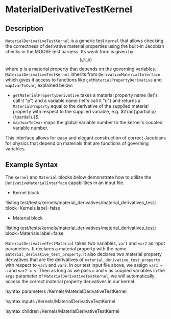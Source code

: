 <!-- MOOSE Documentation Stub: Remove this when content is added. -->

# MaterialDerivativeTestKernel

## Description

`MaterialDerivativeTestKernel` is a generic test `Kernel` that allows checking
the correctness of derivative material properties using the built-in Jacobian
checks in the MOOSE test harness. Its weak form is given by $$(\psi_i, p)$$
where p is a material property that depends on the governing
variables. `MaterialDerivativeTestKernel` inherits from
`DerivativeMaterialInterface` which gives it access to functions like
`getMaterialPropertyDerivative` and `mapJvarToCvar`, explained below:

- `getMaterialPropertyDerivative` takes a material property name
(let's call it "p") and a variable name (let's call it "u") and returns a
`MaterialProperty` equal to the derivative of the supplied material property
with respect to the supplied variable, e.g. $\frac{\partial p}{\partial
u}$.
- `mapJvarToCvar` maps the global variable number to the kernel's coupled variable number.

This interface allows for easy and elegant construction of correct Jacobians for
physics that depend on materials that are functions of governing variables.

## Example Syntax

The `Kernel` and `Material` blocks below demonstrate how to utilize the
`DerivativeMaterialInterface` capabilities in an input file.

- Kernel block

!listing test/tests/kernels/material_derivatives/material_derivatives_test.i
 block=Kernels label=false

 - Material block

!listing test/tests/kernels/material_derivatives/material_derivatives_test.i
 block=Materials label=false

`MaterialDerivativeTestMaterial` takes two variables, `var1` and `var2` as input
parameters. It declares a material property with the name
`material_derivative_test_property`. It also declares two material property
derivatives that are the derivatives of `material_derivative_test_property` with
respect to `var1` and `var2`. In our test input file above, we assign `var1 = u`
and `var2 = v`. Then as long as we pass `u` and `v` as coupled variables in the
`args` parameter of `MaterialDerivativeTestKernel`, we will automatically access
the correct material property derivatives in our kernel.

!syntax parameters /Kernels/MaterialDerivativeTestKernel

!syntax inputs /Kernels/MaterialDerivativeTestKernel

!syntax children /Kernels/MaterialDerivativeTestKernel
